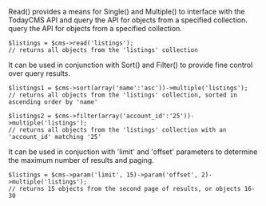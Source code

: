 Read() provides a means for Single() and Multiple() to interface with the TodayCMS API and query the API for objects from a specified collection.  query the API for objects from a specified collection.

	$listings = $cms->read('listings');
	// returns all objects from the 'listings' collection

It can be used in conjunction with Sort() and Filter() to provide fine control over query results.

	$listings1 = $cms->sort(array('name':'asc'))->multiple('listings');
	// returns all objects from the 'listings' collection, sorted in ascending order by 'name'

	$listings2 = $cms->filter(array('account_id':'25'))->multiple('listings');
	// returns all objects from the 'listings' collection with an 'account_id' matching '25'

It can be used in conjuction with 'limit' and 'offset' parameters to determine the maximum number of results and paging.

	$listings = $cms->param('limit', 15)->param('offset', 2)->multiple('listings');
	// returns 15 objects from the second page of results, or objects 16-30
